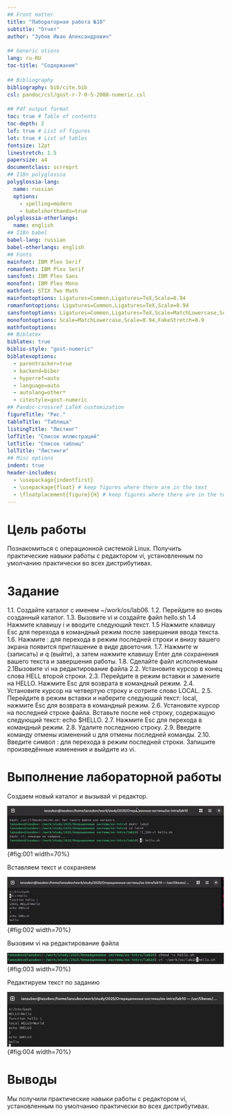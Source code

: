 ```yaml
---
## Front matter
title: "Лабораторная работа №10"
subtitle: "Отчет"
author: "Зубов Иван Александрович"

## Generic otions
lang: ru-RU
toc-title: "Содержание"

## Bibliography
bibliography: bib/cite.bib
csl: pandoc/csl/gost-r-7-0-5-2008-numeric.csl

## Pdf output format
toc: true # Table of contents
toc-depth: 2
lof: true # List of figures
lot: true # List of tables
fontsize: 12pt
linestretch: 1.5
papersize: a4
documentclass: scrreprt
## I18n polyglossia
polyglossia-lang:
  name: russian
  options:
	- spelling=modern
	- babelshorthands=true
polyglossia-otherlangs:
  name: english
## I18n babel
babel-lang: russian
babel-otherlangs: english
## Fonts
mainfont: IBM Plex Serif
romanfont: IBM Plex Serif
sansfont: IBM Plex Sans
monofont: IBM Plex Mono
mathfont: STIX Two Math
mainfontoptions: Ligatures=Common,Ligatures=TeX,Scale=0.94
romanfontoptions: Ligatures=Common,Ligatures=TeX,Scale=0.94
sansfontoptions: Ligatures=Common,Ligatures=TeX,Scale=MatchLowercase,Scale=0.94
monofontoptions: Scale=MatchLowercase,Scale=0.94,FakeStretch=0.9
mathfontoptions:
## Biblatex
biblatex: true
biblio-style: "gost-numeric"
biblatexoptions:
  - parentracker=true
  - backend=biber
  - hyperref=auto
  - language=auto
  - autolang=other*
  - citestyle=gost-numeric
## Pandoc-crossref LaTeX customization
figureTitle: "Рис."
tableTitle: "Таблица"
listingTitle: "Листинг"
lofTitle: "Список иллюстраций"
lotTitle: "Список таблиц"
lolTitle: "Листинги"
## Misc options
indent: true
header-includes:
  - \usepackage{indentfirst}
  - \usepackage{float} # keep figures where there are in the text
  - \floatplacement{figure}{H} # keep figures where there are in the text
---
```


# Цель работы

Познакомиться с операционной системой Linux. Получить практические навыки работы с редактором vi, установленным по умолчанию практически во всех дистрибутивах.

# Задание

1.1. Создайте каталог с именем ~/work/os/lab06.
1.2. Перейдите во вновь созданный каталог.
1.3. Вызовите vi и создайте файл hello.sh
1.4 Нажмите клавишу i и вводите следующий текст.
1.5 Нажмите клавишу Esc для перехода в командный режим после завершения ввода
текста.
1.6. Нажмите : для перехода в режим последней строки и внизу вашего экрана появится
приглашение в виде двоеточия.
1.7. Нажмите w (записать) и q (выйти), а затем нажмите клавишу Enter для сохранения
вашего текста и завершения работы.
1.8. Сделайте файл исполняемым
2.1Вызовите vi на редактирование файла
2.2. Установите курсор в конец слова HELL второй строки.
2.3. Перейдите в режим вставки и замените на HELLO. Нажмите Esc для возврата в командный режим.
2.4. Установите курсор на четвертую строку и сотрите слово LOCAL.
2.5. Перейдите в режим вставки и наберите следующий текст: local, нажмите Esc для
возврата в командный режим.
2.6. Установите курсор на последней строке файла. Вставьте после неё строку, содержащую
следующий текст: echo $HELLO.
2.7. Нажмите Esc для перехода в командный режим.
2.8. Удалите последнюю строку.
2.9. Введите команду отмены изменений u для отмены последней команды.
2.10. Введите символ : для перехода в режим последней строки. Запишите произведённые
изменения и выйдите из vi.

# Выполнение лабораторной работы

Создаем новый каталог и вызывай vi редактор. 

![Создаем файл](image/1.png){#fig:001 width=70%}

Вставляем текст и сохраняем

![Вставляем текст](image/2.png){#fig:002 width=70%}

Вызовим vi на редактирование файла

![Вызовим vi на редактирование файла](image/3.png){#fig:003 width=70%}

Редактируем текст по заданию

![Редактируем текст](image/4.png){#fig:004 width=70%}

# Выводы

Мы получили практические навыки работы с редактором vi, установленным по умолчанию практически во всех дистрибутивах.



